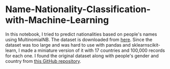 # Name-Nationality-Classification-with-Machine-Learning
In this notebook, I tried to predict nationalities based on people's names using MultinomialNB. The dataset is downloaded from [here](https://drive.google.com/file/d/1wRQfw5EYpzulvRfHCGIUWB2am5JUYVGk/view?usp=sharing). Since the dataset was too large and was hard to use with pandas and sklearnscikit-learn, I made a miniature version of it with 17 countries and 100,000 records for each one.
I found the original dataset along with people's gender and country from [this GitHub repository](https://github.com/philipperemy/name-dataset).

